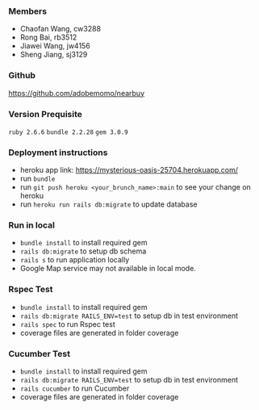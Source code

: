 ### Members
  - Chaofan Wang, cw3288
  - Rong Bai, rb3512
  - Jiawei Wang, jw4156
  - Sheng Jiang, sj3129

### Github
  https://github.com/adobemomo/nearbuy

### Version Prequisite
  `ruby 2.6.6`
  `bundle 2.2.28`
  `gem 3.0.9`
### Deployment instructions
  - heroku app link: https://mysterious-oasis-25704.herokuapp.com/
  - run `bundle`
  - run `git push heroku <your_brunch_name>:main` to see your change on heroku
  - run `heroku run rails db:migrate` to update database

### Run in local
  - `bundle install` to install required gem
  - `rails db:migrate` to setup db schema
  - `rails s` to run application locally
  - Google Map service may not available in local mode.

### Rspec Test
  - `bundle install` to install required gem
  - `rails db:migrate RAILS_ENV=test` to setup db in test environment
  - `rails spec` to run Rspec test
  - coverage files are generated in folder coverage

### Cucumber Test
  - `bundle install` to install required gem
  - `rails db:migrate RAILS_ENV=test` to setup db in test environment
  - `rails cucumber` to run Cucumber
  - coverage files are generated in folder coverage
